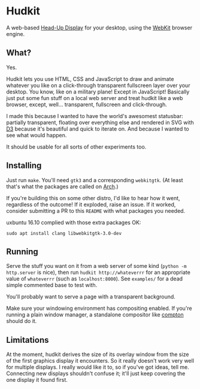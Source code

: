 # Hudkit

A web-based [Head-Up Display][1] for your desktop, using the [WebKit][2] browser engine.

## What?

Yes.

Hudkit lets you use HTML, CSS and JavaScript to draw and animate whatever you like on a click-through transparent fullscreen layer over your desktop.  You know, like on a military plane!  Except in JavaScript!  Basically just put some fun stuff on a local web server and treat hudkit like a web browser, except, well… transparent, fullscreen and click-through.

I made this because I wanted to have the world's awesomest statusbar: partially transparent, floating over everything else and rendered in SVG with [D3][3] because it's beautiful and quick to iterate on.  And because I wanted to see what would happen.

It should be usable for all sorts of other experiments too.

## Installing

Just run `make`.  You'll need `gtk3` and a corresponding `webkitgtk`.  (At least that's what the packages are called on [Arch][4].)

If you're building this on some other distro, I'd like to hear how it went, regardless of the outcome!  If it exploded, raise an issue.  If it worked, consider submitting a PR to this `README` with what packages you needed.

uxbuntu 16.10 complied with those extra packages OK:
```
sudo apt install clang libwebkitgtk-3.0-dev
```

## Running

Serve the stuff you want on it from a web server of some kind (`python -m http.server` is nice), then run `hudkit http://whateverrr` for an appropriate value of `whateverrr` (such as `localhost:8000`).  See `examples/` for a dead simple commented base to test with.

You'll probably want to serve a page with a transparent background.

Make sure your windowing environment has compositing enabled.  If you're running a plain window manager, a standalone compositor like [compton][5] should do it.

## Limitations

At the moment, hudkit derives the size of its overlay window from the size of the first graphics display it encounters.  So it really doesn't work very well for multiple displays.  I really would like it to, so if you've got ideas, tell me.  Connecting new displays shouldn't confuse it; it'll just keep covering the one display it found first.


[1]: http://en.wikipedia.org/wiki/Head-up_display
[2]: https://www.webkit.org/
[3]: http://d3js.org/
[4]: https://www.archlinux.org/
[5]: https://github.com/chjj/compton
